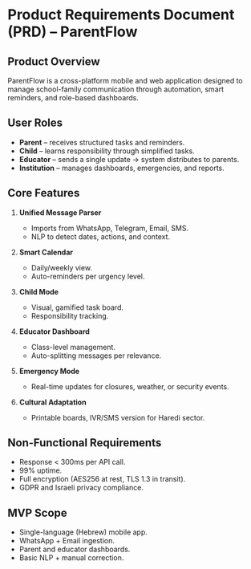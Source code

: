 # Product Requirements Document (PRD) – ParentFlow

## Product Overview

ParentFlow is a cross-platform mobile and web application designed to manage school-family communication through automation, smart reminders, and role-based dashboards.

## User Roles

- **Parent** – receives structured tasks and reminders.
- **Child** – learns responsibility through simplified tasks.
- **Educator** – sends a single update → system distributes to parents.
- **Institution** – manages dashboards, emergencies, and reports.

## Core Features

1. **Unified Message Parser**
   - Imports from WhatsApp, Telegram, Email, SMS.
   - NLP to detect dates, actions, and context.

2. **Smart Calendar**
   - Daily/weekly view.
   - Auto-reminders per urgency level.

3. **Child Mode**
   - Visual, gamified task board.
   - Responsibility tracking.

4. **Educator Dashboard**
   - Class-level management.
   - Auto-splitting messages per relevance.

5. **Emergency Mode**
   - Real-time updates for closures, weather, or security events.

6. **Cultural Adaptation**
   - Printable boards, IVR/SMS version for Haredi sector.

## Non-Functional Requirements

- Response < 300ms per API call.
- 99% uptime.
- Full encryption (AES256 at rest, TLS 1.3 in transit).
- GDPR and Israeli privacy compliance.

## MVP Scope

- Single-language (Hebrew) mobile app.
- WhatsApp + Email ingestion.
- Parent and educator dashboards.
- Basic NLP + manual correction.
